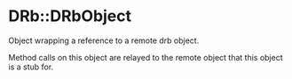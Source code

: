 # DRb::DRbObject

Object wrapping a reference to a remote drb object.

Method calls on this object are relayed to the remote object that this object
is a stub for.